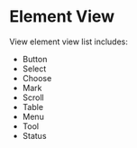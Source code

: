 # Element View

View element view list includes:

- Button
- Select
- Choose
- Mark
- Scroll
- Table
- Menu
- Tool
- Status
